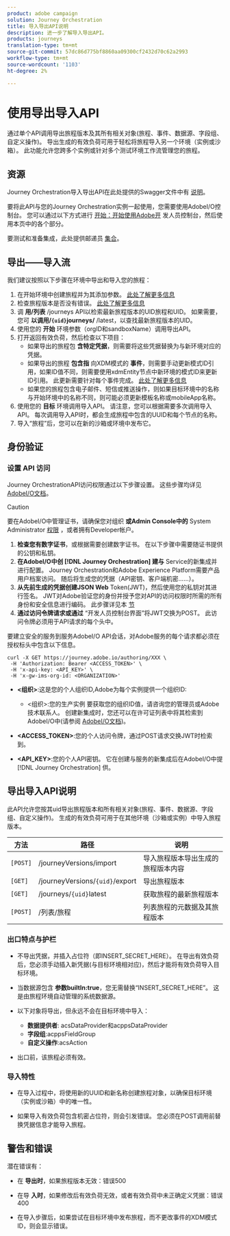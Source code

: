 ```yaml
---
product: adobe campaign
solution: Journey Orchestration
title: 导入导出API说明
description: 进一步了解导入导出API。
products: journeys
translation-type: tm+mt
source-git-commit: 57dc86d775bf8860aa09300cf2432d70c62a2993
workflow-type: tm+mt
source-wordcount: '1103'
ht-degree: 2%

---
```



# 使用导出导入API

通过单个API调用导出旅程版本及其所有相关对象(旅程、事件、数据源、字段组、自定义操作)。 导出生成的有效负荷可用于轻松将旅程导入另一个环境（实例或沙箱）。
此功能允许您跨多个实例或针对多个测试环境工作流管理您的旅程。


## 资源

Journey Orchestration导入导出API在此处提供的Swagger文件中有 [说明](https://adobedocs.github.io/JourneyAPI/docs/)。

要将此API与您的Journey Orchestration实例一起使用，您需要使用AdobeI/O控制台。 您可以通过以下方式进行 [开始：开始使用Adobe开](https://www.adobe.io/apis/experienceplatform/console/docs.html#!AdobeDocs/adobeio-console/master/getting-started.md) 发人员控制台，然后使用本页中的各个部分。

要测试和准备集成，此处提供邮递员 [集合](https://raw.githubusercontent.com/AdobeDocs/JourneyAPI/master/postman-collections/Journey-Orchestration_Export-import-API_postman-collection.json)。


## 导出——导入流

我们建议按照以下步骤在环境中导出和导入您的旅程：

1. 在开始环境中创建旅程并为其添加参数。 [此处了解更多信息](https://docs.adobe.com/content/help/zh-Hans/journeys/using/building-journeys/about-journey-building/journey.html)
1. 检查旅程版本是否没有错误。 [此处了解更多信息](https://docs.adobe.com/content/help/en/journeys/using/building-journeys/testing-the-journey.html)
1. 调 **用/列表** /journeys API以检索最新旅程版本的UID旅程和UID。 如果需要，您可 **以调用/`{uid}`journeys/** /latest，以查找最新旅程版本的UID。
1. 使用您的 **开始** 环境参数（orgID和sandboxName）调用导出API。
1. 打开返回有效负荷，然后检查以下项目：
   * 如果导出的旅程包 **含特定凭据**，则需要将这些凭据替换为与新环境对应的凭据。
   * 如果导出的旅程 **包含指** 向XDM模式的 **事件**，则需要手动更新模式ID引用，如果ID值不同，则需要使用xdmEntity节点中新环境的模式ID来更新ID引用。 此更新需要针对每个事件完成。 [此处了解更多信息](https://docs.adobe.com/content/help/en/journeys/using/events-journeys/experience-event-schema.html)
   * 如果您的旅程包含电子邮件、短信或推送操作，则如果目标环境中的名称与开始环境中的名称不同，则可能必须更新模板名称或mobileApp名称。
1. 使用您的 **目标** 环境调用导入API。 请注意，您可以根据需要多次调用导入API。 每次调用导入API时，都会生成旅程中包含的UUID和每个节点的名称。
1. 导入“旅程”后，您可以在新的沙箱或环境中发布它。


## 身份验证

### 设置 API 访问

Journey OrchestrationAPI访问权限通过以下步骤设置。 这些步骤均详见 [AdobeI/O文档](https://www.adobe.io/authentication/auth-methods.html#!AdobeDocs/adobeio-auth/master/AuthenticationOverview/ServiceAccountIntegration.md)。

>[!CAUTION]
>
>要在AdobeI/O中管理证书，请确保您对组织 <b>或Admin Console中的</b> System Administrator [权限](https://helpx.adobe.com/enterprise/using/manage-developers.html) ，或者拥有Developer帐户。

1. **检查您有数字证书**，或根据需要创建数字证书。 在以下步骤中需要随证书提供的公钥和私钥。
1. **在AdobeI/O中创 [!DNL Journey Orchestration] 建与** Service的新集成并进行配置。 Journey Orchestration和Adobe Experience Platform需要产品用户档案访问。 随后将生成您的凭据（API密钥、客户端机密……）。
1. **从先前生成的凭据创建JSON Web** Token(JWT)，然后使用您的私钥对其进行签名。 JWT对Adobe验证您的身份并授予您对API的访问权限时所需的所有身份和安全信息进行编码。 此步骤详见本 [节](https://www.adobe.io/authentication/auth-methods.html#!AdobeDocs/adobeio-auth/master/JWT/JWT.md)
1. **通过访问令牌请求或通过** “开发人员控制台界面”将JWT交换为POST。 此访问令牌必须用于API请求的每个头中。

要建立安全的服务到服务AdobeI/O API会话，对Adobe服务的每个请求都必须在授权标头中包含以下信息。

```
curl -X GET https://journey.adobe.io/authoring/XXX \
 -H 'Authorization: Bearer <ACCESS_TOKEN>' \
 -H 'x-api-key: <API_KEY>' \
 -H 'x-gw-ims-org-id: <ORGANIZATION>'
```

* **&lt;组织>**:这是您的个人组织ID,Adobe为每个实例提供一个组织ID:

   * &lt;组织>:您的生产实例
   要获取您的组织ID值，请咨询您的管理员或Adobe技术联系人。 创建新集成时，您还可以在许可证列表中将其检索到AdobeI/O中(请参阅 [AdobeI/O文档](https://www.adobe.io/authentication.html))。

* **&lt;ACCESS_TOKEN>**:您的个人访问令牌，通过POST请求交换JWT时检索到。

* **&lt;API_KEY>**:您的个人API密钥。 它在创建与服务的新集成后在AdobeI/O中提 [!DNL Journey Orchestration] 供。



## 导出导入API说明

此API允许您按其uid导出旅程版本和所有相关对象(旅程、事件、数据源、字段组、自定义操作)。
生成的有效负荷可用于在其他环境（沙箱或实例）中导入旅程版本。

| 方法 | 路径 | 说明 |
|---|---|---|
| `[POST]` | /journeyVersions/import | 导入旅程版本导出生成的旅程版本内容 |
| `[GET]` | /journeyVersions/`{uid}`/export | 导出旅程版本 |
| `[GET]` | /journeys/`{uid}`latest | 获取旅程的最新旅程版本 |
| `[POST]` | /列表/旅程 | 列表旅程的元数据及其旅程版本 |


### 出口特点与护栏

* 不导出凭据，并插入占位符（即INSERT_SECRET_HERE）。
在导出有效负荷后，您必须手动插入新凭据(与目标环境相对应)，然后才能将有效负荷导入目标环境。

* 当数据源包含 **参数builtIn:true**，您无需替换“INSERT_SECRET_HERE”。 这是由旅程环境自动管理的系统数据源。

* 以下对象将导出，但永远不会在目标环境中导入：
   * **数据提供者**: acsDataProvider和acppsDataProvider
   * **字段组**:acppsFieldGroup
   * **自定义操作**:acsAction

* 出口前，该旅程必须有效。

### 导入特性

* 在导入过程中，将使用新的UUID和新名称创建旅程对象，以确保目标环境（实例或沙箱）中的唯一性。

* 如果导入有效负荷包含机密占位符，则会引发错误。 您必须在POST调用前替换凭据信息才能导入旅程。

## 警告和错误

潜在错误有：

* 在 **导出时**，如果旅程版本无效：错误500

* 在导 **入时**，如果修改后有效负荷无效，或者有效负荷中未正确定义凭据：错误400

* 在导入步骤后，如果尝试在目标环境中发布旅程，而不更改事件的XDM模式ID，则会显示错误。

